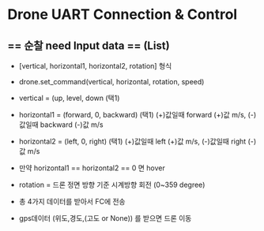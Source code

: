 # Drone UART Connection & Control 
## == 순찰 need Input data == (List)
- [vertical, horizontal1, horizontal2, rotation] 형식
- drone.set_command(vertical, horizontal, rotation, speed)
- vertical = (up, level, down (택1)
- horizontal1 = (forward, 0, backward) (택1) (+)값일때 forward (+)값 m/s, (-)값일때 backward (-)값 m/s
- horizontal2 = (left, 0, right) (택1) (+)값일때 left (+)값 m/s, (-)값일때 right (-)값 m/s
- 만약 horizontal1 == horizontal2 == 0 면 hover
- rotation = 드론 정면 방향 기준 시계방향 회전 (0~359 degree)
- 총 4가지 데이터를 받아서 FC에 전송

- gps데이터 (위도,경도,(고도 or None)) 를 받으면  드론 이동

